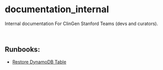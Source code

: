 # documentation\_internal

Internal documentation For ClinGen Stanford Teams (devs and curators).

<br/>

## Runbooks:
- [Restore DynamoDB Table](runbooks/dynamodb-restore.md)
